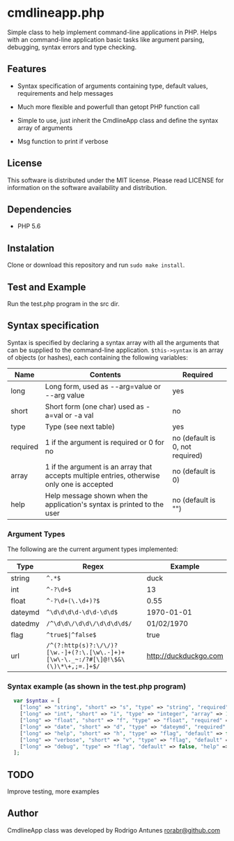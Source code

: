# cmdlineapp.php

Simple class to help implement command-line applications in PHP. Helps with an command-line
application basic tasks like argument parsing, debugging, syntax errors and type checking.

## Features

* Syntax specification of arguments containing type, default values, requirements and help messages

* Much more flexible and powerfull than getopt PHP function call

* Simple to use, just inherit the CmdlineApp class and define the syntax array of arguments

* Msg function to print if verbose

## License

This software is distributed under the MIT license. Please read
LICENSE for information on the software availability and distribution.

## Dependencies

* PHP 5.6

## Instalation

Clone or download this repository and run `sudo make install`.

## Test and Example

Run the test.php program in the src dir.

## Syntax specification

Syntax is specified by declaring a syntax array with all the arguments that can be
supplied to the command-line application. `$this->syntax` is an array of objects
(or hashes), each containing the following variables:

Name | Contents | Required
---- | -------- | --------
long | Long form, used as --arg=value or --arg value | yes
short | Short form (one char) used as -a=val or -a val | no
type | Type (see next table) | yes
required | 1 if the argument is required or 0 for no | no (default is 0, not required)
array | 1 if the argument is an array that accepts multiple entries, otherwise only one is accepted | no (default is 0)
help | Help message shown when the application's syntax is printed to the user | no (default is "")

### Argument Types

The following are the current argument types implemented:

Type | Regex | Example
---- | ----- | -------
string |`^.*$` | duck
int | `^-?\d+$` | 13
float | `^-?\d+(\.\d+)?$` | 0.55
dateymd | `^\d\d\d\d-\d\d-\d\d$` | 1970-01-01
datedmy | `/^\d\d\/\d\d\/\d\d\d\d$/` | 01/02/1970
flag | `^true$\|^false$` | true
url | `/^(?:http(s)?:\/\/)?[\w.-]+(?:\.[\w\.-]+)+[\w\-\._~:/?#[\]@!\$&\(\)\*\+,;=.]+$/` | http://duckduckgo.com

### Syntax example (as shown in the test.php program)

```php
  var $syntax = [
    ["long" => "string", "short" => "s", "type" => "string", "required" => 1, "help" => "A required string"],
    ["long" => "int", "short" => "i", "type" => "integer", "array" => 1, "required" => 0, "help" => "An integer"],
    ["long" => "float", "short" => "f", "type" => "float", "required" => 0, "help" => "A float"],
    ["long" => "date", "short" => "d", "type" => "dateymd", "required" => 0, "default" => "1970-01-01", "help" => "Any date"],
    ["long" => "help", "short" => "h", "type" => "flag", "default" => false, "help" => "Show the command's syntax"],
    ["long" => "verbose", "short" => "v", "type" => "flag", "default" => false, "help" => "Verbose mode, show more output"],
    ["long" => "debug", "type" => "flag", "default" => false, "help" => "Debug mode, show development data"]
  ];
```

## TODO

Improve testing, more examples

## Author

CmdlineApp class was developed by Rodrigo Antunes rorabr@github.com

